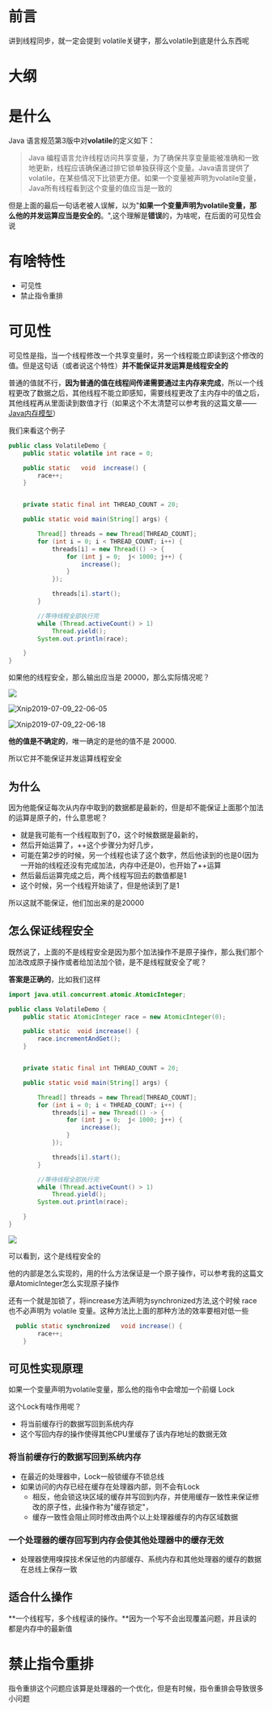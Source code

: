 # 前言

讲到线程同步，就一定会提到 volatile关键字，那么volatile到底是什么东西呢

# 大纲



# 是什么

Java 语言规范第3版中对**volatile**的定义如下：

> Java 编程语言允许线程访问共享变量，为了确保共享变量能被准确和一致地更新，线程应该确保通过排它锁单独获得这个变量。Java语言提供了volatile，在某些情况下比锁更方便。如果一个变量被声明为volatile变量，Java所有线程看到这个变量的值应当是一致的

但是上面的最后一句话老被人误解，以为"**如果一个变量声明为volatile变量，那么他的并发运算应当是安全的**。",这个理解是**错误**的，为啥呢，在后面的可见性会说

# 有啥特性

- 可见性
- 禁止指令重排

# 可见性

可见性是指，当一个线程修改一个共享变量时，另一个线程能立即读到这个修改的值。但是这句话（或者说这个特性）**并不能保证并发运算是线程安全的**



普通的值就不行，**因为普通的值在线程间传递需要通过主内存来完成**，所以一个线程更改了数据之后，其他线程不能立即感知，需要线程更改了主内存中的值之后，其他线程再从里面读到数值才行（如果这个不太清楚可以参考我的这篇文章——[Java内存模型](https://github.com/leosanqing/Java-Notes/blob/master/ConcurrencyProgramming/0-%E5%9F%BA%E7%A1%80/Java%20%E5%86%85%E5%AD%98%E6%A8%A1%E5%9E%8B/Java%E5%86%85%E5%AD%98%E6%A8%A1%E5%9E%8B.md)）

我们来看这个例子

```java
public class VolatileDemo {
    public static volatile int race = 0;

    public static   void  increase() {
        race++;
    }


    private static final int THREAD_COUNT = 20;

    public static void main(String[] args) {

        Thread[] threads = new Thread[THREAD_COUNT];
        for (int i = 0; i < THREAD_COUNT; i++) {
            threads[i] = new Thread(() -> {
                for (int j = 0;  j< 1000; j++) {
                    increase();
                }
            });

            threads[i].start();
        }

        //等待线程全部执行完
        while (Thread.activeCount() > 1)
            Thread.yield();
        System.out.println(race);

    }
}

```

如果他的线程安全，那么输出应当是 20000，那么实际情况呢？

![](img/Xnip2019-07-09_22-05-49.jpg)

![Xnip2019-07-09_22-06-05](img/Xnip2019-07-09_22-06-05.jpg)

![Xnip2019-07-09_22-06-18](img/Xnip2019-07-09_22-06-18.jpg)

**他的值是不确定的**，唯一确定的是他的值不是 20000.

所以它并不能保证并发运算线程安全

## 为什么

因为他能保证每次从内存中取到的数据都是最新的，但是却不能保证上面那个加法的运算是原子的，什么意思呢？

- 就是我可能有一个线程取到了0，这个时候数据是最新的，
- 然后开始运算了，++这个步骤分为好几步，
- 可能在第2步的时候，另一个线程也读了这个数字，然后他读到的也是0(因为一开始的线程还没有完成加法，内存中还是0)，也开始了++运算
- 然后最后运算完成之后，两个线程写回去的数值都是1
- 这个时候，另一个线程开始读了，但是他读到了是1

所以这就不能保证，他们加出来的是20000

## 怎么保证线程安全

既然说了，上面的不是线程安全是因为那个加法操作不是原子操作，那么我们那个加法改成原子操作或者给加法加个锁，是不是线程就安全了呢？

**答案是正确的**，比如我们这样



```java
import java.util.concurrent.atomic.AtomicInteger;

public class VolatileDemo {
    public static AtomicInteger race = new AtomicInteger(0);

    public static  void increase() {
        race.incrementAndGet();
    }


    private static final int THREAD_COUNT = 20;

    public static void main(String[] args) {

        Thread[] threads = new Thread[THREAD_COUNT];
        for (int i = 0; i < THREAD_COUNT; i++) {
            threads[i] = new Thread(() -> {
                for (int j = 0;  j< 1000; j++) {
                    increase();
                }
            });

            threads[i].start();
        }

        //等待线程全部执行完
        while (Thread.activeCount() > 1)
            Thread.yield();
        System.out.println(race);

    }
}
```

![](img/Xnip2019-07-11_23-22-03.jpg)

可以看到，这个是线程安全的

他的内部是怎么实现的，用的什么方法保证是一个原子操作，可以参考我的这篇文章AtomicInteger怎么实现原子操作





还有一个就是加锁了，将increase方法声明为synchronized方法,这个时候 race 也不必声明为 volatile 变量。这种方法比上面的那种方法的效率要相对低一些

```java
  public static synchronized   void increase() {
        race++;
    }


```

## 可见性实现原理

如果一个变量声明为volatile变量，那么他的指令中会增加一个前缀 Lock

这个Lock有啥作用呢？

- 将当前缓存行的数据写回到系统内存
- 这个写回内存的操作使得其他CPU里缓存了该内存地址的数据无效



### 将当前缓存行的数据写回到系统内存

- 在最近的处理器中，Lock一般锁缓存不锁总线
- 如果访问的内存已经在缓存在处理器内部，则不会有Lock
  - 相反，他会锁这块区域的缓存并写回到内存，并使用缓存一致性来保证修改的原子性，此操作称为"缓存锁定"，
  - 缓存一致性会阻止同时修改由两个以上处理器缓存的内存区域数据

### 一个处理器的缓存回写到内存会使其他处理器中的缓存无效

- 处理器使用嗅探技术保证他的内部缓存、系统内存和其他处理器的缓存的数据在总线上保存一致



## 适合什么操作

**一个线程写，多个线程读的操作。**因为一个写不会出现覆盖问题，并且读的都是内存中的最新值

# 禁止指令重排

指令重排这个问题应该算是处理器的一个优化，但是有时候，指令重排会导致很多小问题

